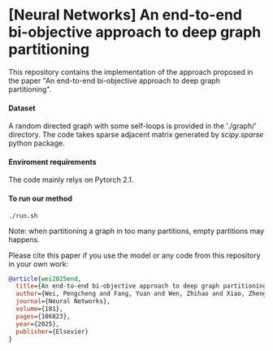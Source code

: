 # [Neural Networks] An end-to-end bi-objective approach to deep graph partitioning

This repository contains the implementation of the approach proposed in the paper "An end-to-end bi-objective approach to deep graph partitioning".


#### Dataset

A random directed graph with some self-loops is provided in the './graph/' directory. The code takes sparse adjacent matrix generated by *scipy.sparse* python package.

#### Enviroment requirements

The code mainly relys on Pytorch 2.1.

#### To run our method

```console
./run.sh
```

Note: when partitioning a graph in too many partitions, empty partitions may happens.


Please cite this paper if you use the model or any code from this repository in your own work:

```bibtex
@article{wei2025end,
  title={An end-to-end bi-objective approach to deep graph partitioning},
  author={Wei, Pengcheng and Fang, Yuan and Wen, Zhihao and Xiao, Zheng and Chen, Binbin},
  journal={Neural Networks},
  volume={181},
  pages={106823},
  year={2025},
  publisher={Elsevier}
}
```
